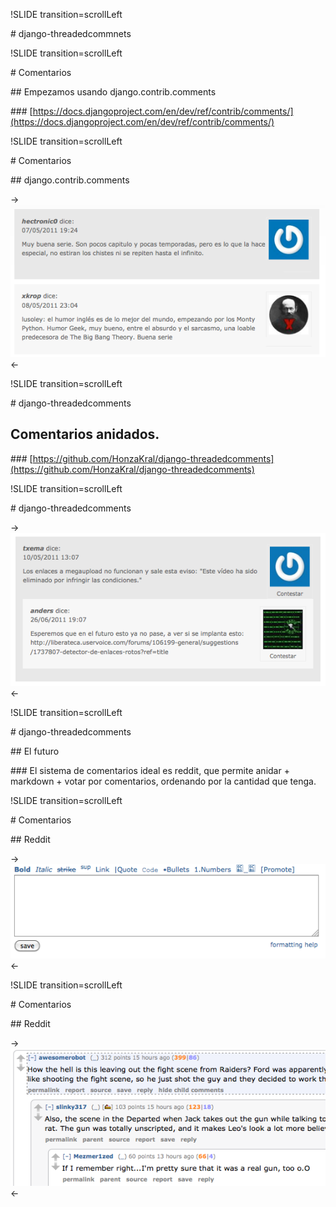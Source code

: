 !SLIDE transition=scrollLeft

# django-threadedcommnets

!SLIDE transition=scrollLeft

# Comentarios

## Empezamos usando django.contrib.comments

### [https://docs.djangoproject.com/en/dev/ref/contrib/comments/](https://docs.djangoproject.com/en/dev/ref/contrib/comments/)

!SLIDE transition=scrollLeft

# Comentarios

## django.contrib.comments

->![comentarios de contrib.commnets](comments_contrib.png)<-

!SLIDE transition=scrollLeft

# django-threadedcomments
## Comentarios anidados. 

### [https://github.com/HonzaKral/django-threadedcomments](https://github.com/HonzaKral/django-threadedcomments)

!SLIDE transition=scrollLeft

# django-threadedcomments

->![comentarios threaded](comments_thread.png)<-

!SLIDE transition=scrollLeft

# django-threadedcomments

## El futuro 

### El sistema de comentarios ideal es reddit, que permite anidar + markdown + votar por comentarios, ordenando por la cantidad que tenga. 

!SLIDE transition=scrollLeft

# Comentarios

## Reddit

->![comentarios reddit](comments_reddit01.png)<-

!SLIDE transition=scrollLeft

# Comentarios

## Reddit

->![comentarios reddit](comments_reddit02.png)<-
